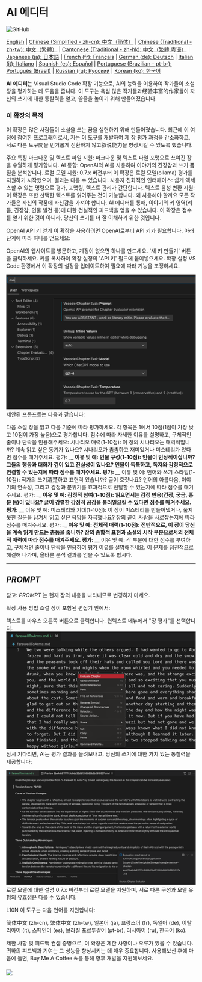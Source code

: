 # AI 에디터

![GitHub](https://img.shields.io/github/license/huangjien/vscode-chapter-eval)

[English](./README.md) | [Chinese (Simplified - zh-cn): 中文（简体）](./README.zh-cn.md) | [Chinese (Traditional - zh-tw): 中文（繁體）](./README.zh-tw.md) | [Cantonese (Traditional - zh-hk): 中文（繁體.粤语）](./README.zh-hk.md)｜[Japanese (ja): 日本語](./README.ja.md) | [French (fr): Français](./README.fr.md) | [German (de): Deutsch](./README.de.md) | [Italian (it): Italiano](./README.it.md) | [Spanish (es): Español](./README.es.md) | [Portuguese (Brazilian - pt-br): Português (Brasil)](./README.pt-br.md) | [Russian (ru): Русский](./README.ru.md) | [Korean (ko): 한국어](./README.ko.md)

**AI 에디터**는 Visual Studio Code 확장 기능으로, AI의 능력을 이용하여 작가들이 소설 장을 평가하는 데 도움을 줍니다. 이 도구는 욕심 많은 작가들과经验丰富的作家들이 자신의 쓰기에 대한 통찰력을 얻고, 쓸줄을 높이기 위해 만들어졌습니다.

### 이 확장의 목적

이 확장은 많은 사람들이 소설을 쓰는 꿈을 실현하기 위해 만들어졌습니다. 최근에 이 여정에 참여한 프로그래머로서, 저는 이 도구를 개발하여 제 장 평가 과정을 간소화하고, 서로 다른 도구間을 번거롭게 전환하지 않고叙说能力을 향상시킬 수 있도록 했습니다.

주요 특징
마크다운 및 텍스트 파일 지원: 마크다운 및 텍스트 파일 포맷으로 쓰여진 장을 수월하게 평가합니다.
AI 통합: OpenAI의 AI를 사용하여 이야기의 긴장감과 쓰기 품질을 분석합니다.
로컬 모델 지원: 0.7.x 버전부터 이 확장은 로컬 모델(ollama) 평가를 지원하기 시작했으며, 결과는 다를 수 있습니다.
사용자 친화적인 인터페이스: 쉽게 액세스할 수 있는 명령으로 평가, 포맷팅, 텍스트 관리가 간단합니다.
텍스트 음성 변환 지원: 이 확장은 또한 선택한 텍스트를 읽어주는 것이 가능합니다.
왜 사용해야 할까요
모든 작가들은 자신의 작품에 자신감을 가져야 합니다. AI 에디터를 통해, 이야기의 키 영역(리듬, 긴장감, 인물 발전 등)에 대한 건설적인 피드백을 얻을 수 있습니다. 이 확장은 점수를 얻기 위한 것이 아니라, 당신의 쓰기를 더 잘 이해하기 위한 것입니다.

OpenAI API 키 얻기
이 확장을 사용하려면 OpenAI로부터 API 키가 필요합니다. 아래 단계에 따라 하나를 얻으세요:

OpenAI의 웹사이트를 방문하고, 계정이 없으면 하나를 만드세요.
'새 키 만들기' 버튼을 클릭하세요.
키를 복사하여 확장 설정의 'API 키' 필드에 붙여넣으세요.
확장 설정
VS Code 환경에서 이 확장의 설정을 업데이트하여 필요에 따라 기능을 조정하세요.

<img src="resources/setup.png" alt="설정" />
제안된 프롬프트는 다음과 같습니다:

다음 소설 장을 읽고 다음 기준에 따라 평가하세요. 각 항목은 1에서 10점(1점이 가장 낮고 10점이 가장 높음)으로 평가합니다. 점수에 따라 자세한 이유를 설명하고, 구체적인 줄이나 단락을 인용해주세요:
시나리오 매력(1-10점): 이 장의 시나리오는 매력적입니까? 계속 읽고 싶은 동기가 있나요? 시나리오가 촘촘하고 재미있거나 미스테리가 있다면 점수를 매겨주세요. 평가: \_**\_ 이유 및 예:
인물 구성(1-10점): 인물이 인상적이십니까? 그들의 행동과 대화가 깊이 있고 진실성이 있나요? 인물이 독특하고, 독자와 감정적으로 연결할 수 있는지에 따라 점수를 매겨주세요. 평가: \_\_** 이유 및 예:
언어와 쓰기 스타일(1-10점): 작가의 쓰기清楚하고 표현력 있습니까? 글이 흐릿나요? 언어의 아름다움, 이야기의 연속성, 그리고 감정과 분위기를 효과적으로 전달할 수 있는지에 따라 점수를 매겨주세요. 평가: \_**\_ 이유 및 예:
감정적 참여(1-10점): 읽으면서는 감정 반응(긴장, 궁금, 흥분 등)이 있나요? 글이 강렬한 감정적 공감을 불러일으킬 수 있다면 점수를 매겨주세요. 평가: \_\_** 이유 및 예:
미스테리와 기대(1-10점): 이 장이 미스테리를 만들어냈거나, 풀지 못한 질문을 남겨서 읽고 싶은 욕망을 자극했나요? 장의 끝이 사람을 사로잡는지에 따라 점수를 매겨주세요. 평가: \_**\_ 이유 및 예:
전체적 매력(1-10점): 전반적으로, 이 장이 당신을 계속 읽게 만드는 충동을 줍니까? 장의 종합적 표현과 소설의 시작 부분으로서의 전체적 매력에 따라 점수를 매겨주세요. 평가: \_\_** 이유 및 예:
각 부분에 대한 점수를 부여하고, 구체적인 줄이나 단락을 인용하여 평가 이유를 설명해주세요. 이 문제를 점진적으로 해결해 나가며, 올바른 분석 결과를 얻을 수 있도록 합시다.

---

## $PROMPT$

참고: $PROMPT$ 는 현재 장의 내용을 나타내므로 변경하지 마세요.

확장 사용 방법
소설 장이 포함된 편집기 안에서:

텍스트를 마우스 오른쪽 버튼으로 클릭합니다.
컨텍스트 메뉴에서 "장 평가"를 선택합니다.
<img src="resources/evaluate.png" alt="장 평가" />
잠시 기다리면, AI는 평가 결과를 돌려보내고, 당신의 쓰기에 대한 가치 있는 통찰력을 제공합니다:

<img src="resources/evaluation_reslult.png" alt="평가 결과" />
로컬 모델에 대한 설명
0.7.x 버전부터 로컬 모델을 지원하며, 서로 다른 구성과 모델 유형의 유효성은 다를 수 있습니다.

L10N
이 도구는 다음 언어를 지원합니다:

简体中文 (zh-cn), 繁体中文 (zh-tw), 일본어 (ja), 프랑스어 (fr), 독일어 (de), 이탈리아어 (it), 스페인어 (es), 브라질 포르투갈어 (pt-br), 러시아어 (ru), 한국어 (ko).

제한 사항 및 피드백
컨셉 증명으로, 이 확장은 제한 사항이나 오류가 있을 수 있습니다. 귀하의 피드백과 기여는 그 성능을 향상시키는 데 매우 중요합니다. 사용해보신 후에 마음에 들면, Buy Me A Coffee ☕️를 통해 향후 개발을 지원해보세요.

<div > <a href="https://www.buymeacoffee.com/huangjien" target="_blank" style="display: inline-block;"> <img src="https://img.shields.io/badge/Donate-Buy%20Me%20A%20Coffee-orange.svg?style=flat-square&logo=buymeacoffee" align="center" /> </a> </div> <br />
